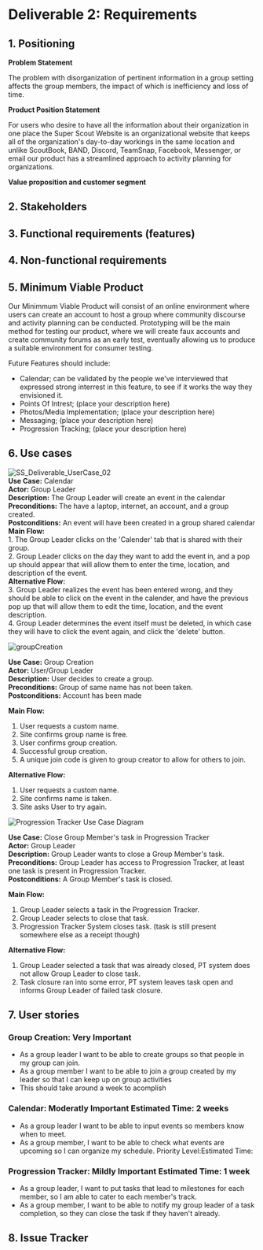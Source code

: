# Deliverable 2: Requirements

## 1. Positioning

**Problem Statement**

The problem with disorganization of pertinent information in a group setting affects the group members, the impact of which is inefficiency and loss of time.

**Product Position Statement**

For users who desire to have all the information about their organization in one place the
Super Scout Website is an organizational website that keeps all of the organization's day-to-day workings in the same location and unlike ScoutBook, BAND, Discord, TeamSnap, Facebook, Messenger, or email our product has a streamlined approach to activity planning for organizations. 

**Value proposition and customer segment**

## 2. Stakeholders

## 3. Functional requirements (features)

## 4. Non-functional requirements

## 5. Minimum Viable Product
Our Minimmum Viable Product will consist of an online environment where
users can create an account to host a group where community discourse and activity
planning can be conducted. Prototyping will be the main method for testing our product,
where we will create faux accounts and create community forums as an early test,
eventually allowing us to produce a suitable environment for consumer testing.

Future Features should include:<br>
- Calendar; can be validated by the people we've interviewed that expressed strong interrest in this feature, to see if it works the way they envisioned it.
- Points Of Intrest; (place your description here)
- Photos/Media Implementation; (place your description here)
- Messaging; (place your description here)
- Progression Tracking; (place your description here)

## 6. Use cases

![SS_Deliverable_UserCase_02](https://github.com/sljur/Super_Scouts/assets/116686483/088cd4df-fb91-4001-99e8-768fab9ad733)
<br>
**Use Case:** Calendar <br>
**Actor:** Group Leader<br>
**Description:** The Group Leader will create an event in the calendar<br>
**Preconditions:** The have a laptop, internet, an account, and a group created.<br>
**Postconditions:** An event will have been created in a group shared calendar<br>
**Main Flow:**<br>
    1. The Group Leader clicks on the 'Calender' tab that is shared with their group.<br>
    2. Group Leader clicks on the day they want to add the event in, and a pop up should appear that will allow them to enter the time,
location, and description of the event.<br>
    **Alternative Flow:**<br>
    3. Group Leader realizes the event has been entered wrong, and they should be able to click on the event in the calender, and have the previous pop up that will allow them to edit the time, location, and the event description.<br>
    4. Group Leader determines the event itself must be deleted, in which case they will have to click the event again, and click the 'delete' button.<br>

![groupCreation](https://github.com/sljur/Super_Scouts/assets/116771608/b4069ed6-f1a0-46a5-8ebb-f5a3e2e5d26c)<br>

**Use Case:** Group Creation<br>
**Actor:** User/Group Leader<br>
**Description:** User decides to create a group.<br>
**Preconditions:** Group of same name has not been taken.<br>
**Postconditions:** Account has been made<br>

**Main Flow:**<br>
1. User requests a custom name.<br>
2. Site confirms group name is free.<br>
3. User confirms group creation.<br>
4. Successful group creation.<br>
5. A unique join code is given to group creator to allow for others to join.<br>

**Alternative Flow:**<br>
1. User requests a custom name.<br>
2. Site confirms name is taken.<br>
4. Site asks User to try again.<br>

![Progression Tracker Use Case Diagram](https://github.com/sljur/Super_Scouts/assets/102492570/ea1b45d7-14c4-4cf8-ba00-b6a686e1d2d5)<br>

**Use Case:** Close Group Member's task in Progression Tracker<br>
**Actor:** Group Leader<br>
**Description:** Group Leader wants to close a Group Member's task.<br>
**Preconditions:** Group Leader has access to Progression Tracker, at least one task is present in Progression Tracker.<br>
**Postconditions:** A Group Member's task is closed.<br>

**Main Flow:**<br>
1. Group Leader selects a task in the Progression Tracker.<br>
2. Group Leader selects to close that task.<br>
3. Progression Tracker System closes task. (task is still present somewhere else as a receipt though)<br>

**Alternative Flow:**<br>
1. Group Leader selected a task that was already closed, PT system does not allow Group Leader to close task.<br>
2. Task closure ran into some error, PT system leaves task open and informs Group Leader of failed task closure.<br>

## 7. User stories

### Group Creation: Very Important

- As a group leader I want to be able to create groups so that people in my group can join.
- As a group member I want to be able to join a group created by my leader so that I can keep up on group activities
- This should take around a week to acomplish
  
### Calendar: Moderatly Important Estimated Time: 2 weeks 

 - As a group leader I want to be able to input events so members know when to meet. <br>
 - As a group member, I want to be able to check what events are upcoming so I can organize my schedule. Priority Level:Estimated Time:<br>

### Progression Tracker: Mildly Important Estimated Time: 1 week

 - As a group leader, I want to put tasks that lead to milestones for each member, so I am able to cater to each member's track.
 - As a group member, I want to be able to notify my group leader of a task completion, so they can close the task if they haven't already.

## 8. Issue Tracker



